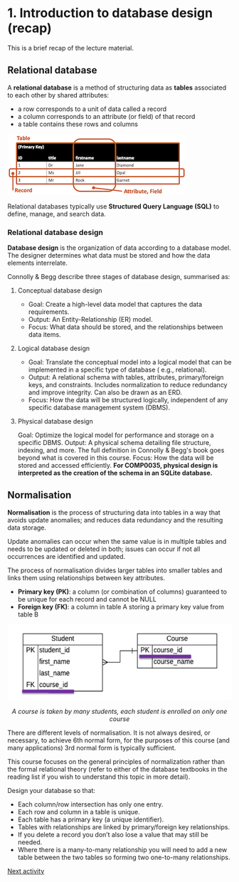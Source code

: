 # 1. Introduction to database design (recap)

This is a brief recap of the lecture material.

## Relational database

A **relational database** is a method of structuring data as **tables** associated to each other by shared attributes:

- a row corresponds to a unit of data called a record
- a column corresponds to an attribute (or field) of that record
- a table contains these rows and columns

<img alt="Table, record, attribute" src="../img/db-intro.png" title="Table, record, attribute"/>

Relational databases typically use **Structured Query Language (SQL)** to define, manage, and search data.

### Relational database design

**Database design** is the organization of data according to a database model. The designer determines what data must be
stored and how the data elements interrelate.

Connolly & Begg describe three stages of database design, summarised as:

1. Conceptual database design

    - Goal: Create a high-level data model that captures the data requirements.
    - Output: An Entity-Relationship (ER) model.
    - Focus: What data should be stored, and the relationships between data items.

2. Logical database design

    - Goal: Translate the conceptual model into a logical model that can be implemented in a specific type of database (
      e.g., relational).
    - Output: A relational schema with tables, attributes, primary/foreign keys, and constraints. Includes normalization
      to reduce redundancy and improve integrity. Can also be drawn as an ERD.
    - Focus: How the data will be structured logically, independent of any specific database management system (DBMS).

3. Physical database design

   Goal: Optimize the logical model for performance and storage on a specific DBMS.
   Output: A physical schema detailing file structure, indexing, and more. The full definition in Connolly & Begg's book
   goes beyond what is covered in this course.
   Focus: How the data will be stored and accessed efficiently.
   **For COMP0035, physical design is interpreted as the creation of the schema in an SQLite database.**

## Normalisation

**Normalisation** is the process of structuring data into tables in a way that avoids update anomalies; and reduces data
redundancy and the resulting data storage.

Update anomalies can occur when the same value is in multiple tables and needs to be updated or deleted in both; issues
can occur if not all occurrences are identified and updated.

The process of normalisation divides larger tables into smaller tables and links them using relationships between key
attributes.

- **Primary key (PK)**: a column (or combination of columns) guaranteed to be unique for each record and cannot be NULL
- **Foreign key (FK)**: a column in table A storing a primary key value from table B

![Keys](../img/db-key.png)

<p style="text-align: center; font-style: italic">A course is taken by many students, each student is enrolled on only one course<p>

There are different levels of normalisation. It is not always desired, or necessary, to achieve 6th normal form, for the
purposes of this course (and many applications) 3rd normal form is typically sufficient.

This course focuses on the general principles of normalization rather than the formal relational theory (refer to either
of the database textbooks in the reading list if you wish to understand this topic in more detail).

Design your database so that:

- Each column/row intersection has only one entry.
- Each row and column in a table is unique.
- Each table has a primary key (a unique identifier).
- Tables with relationships are linked by primary/foreign key relationships.
- If you delete a record you don’t also lose a value that may still be needed.
- Where there is a many-to-many relationship you will need to add a new table between the two tables so forming two
  one-to-many relationships.

[Next activity](3-02-erd-intro.md)